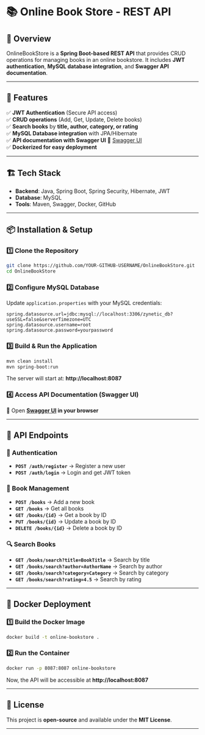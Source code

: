 # 📚 Online Book Store - REST API  

## 🔹 Overview  
OnlineBookStore is a **Spring Boot-based REST API** that provides CRUD operations for managing books in an online bookstore. It includes **JWT authentication**, **MySQL database integration**, and **Swagger API documentation**.  

---

## 🚀 Features  
✅ **JWT Authentication** (Secure API access)  
✅ **CRUD operations** (Add, Get, Update, Delete books)  
✅ **Search books** by **title, author, category, or rating**  
✅ **MySQL Database integration** with JPA/Hibernate  
✅ **API documentation with Swagger UI** 🔗 [Swagger UI](http://localhost:8087/swagger-ui/index.html#/)  
✅ **Dockerized for easy deployment**  

---

## 🏗️ Tech Stack  
- **Backend**: Java, Spring Boot, Spring Security, Hibernate, JWT  
- **Database**: MySQL  
- **Tools**: Maven, Swagger, Docker, GitHub  

---

## 📦 Installation & Setup  

### 1️⃣ Clone the Repository  
```sh
git clone https://github.com/YOUR-GITHUB-USERNAME/OnlineBookStore.git
cd OnlineBookStore
```

### 2️⃣ Configure MySQL Database  
Update `application.properties` with your MySQL credentials:  
```properties
spring.datasource.url=jdbc:mysql://localhost:3306/zynetic_db?useSSL=false&serverTimezone=UTC
spring.datasource.username=root
spring.datasource.password=yourpassword
```

### 3️⃣ Build & Run the Application  
```sh
mvn clean install
mvn spring-boot:run
```
The server will start at: **http://localhost:8087**  

### 4️⃣ Access API Documentation (Swagger UI)  
🔗 Open **[Swagger UI](http://localhost:8087/swagger-ui/index.html#/) in your browser**  

---

## 📌 API Endpoints  

### 🔑 Authentication  
- **`POST /auth/register`** → Register a new user  
- **`POST /auth/login`** → Login and get JWT token  

### 📖 Book Management  
- **`POST /books`** → Add a new book  
- **`GET /books`** → Get all books  
- **`GET /books/{id}`** → Get a book by ID  
- **`PUT /books/{id}`** → Update a book by ID  
- **`DELETE /books/{id}`** → Delete a book by ID  

### 🔍 Search Books  
- **`GET /books/search?title=BookTitle`** → Search by title  
- **`GET /books/search?author=AuthorName`** → Search by author  
- **`GET /books/search?category=Category`** → Search by category  
- **`GET /books/search?rating=4.5`** → Search by rating  

---

## 🐳 Docker Deployment  

### 1️⃣ Build the Docker Image  
```sh
docker build -t online-bookstore .
```

### 2️⃣ Run the Container  
```sh
docker run -p 8087:8087 online-bookstore
```
Now, the API will be accessible at **http://localhost:8087**  

---

## 📜 License  
This project is **open-source** and available under the **MIT License**.  

---

